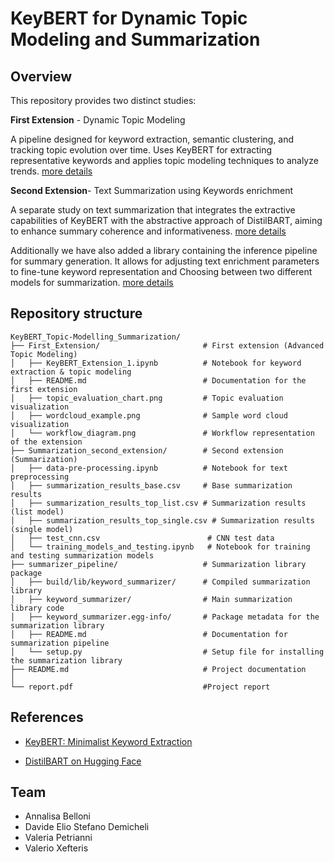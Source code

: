 # KeyBERT for Dynamic Topic Modeling and Summarization 
## Overview
This repository provides two distinct studies:

**First Extension** - Dynamic Topic Modeling

A pipeline designed for keyword extraction, semantic clustering, and tracking topic evolution over time.
Uses KeyBERT for extracting representative keywords and applies topic modeling techniques to analyze trends.
[more details](https://github.com/demidavi7/KeyBERT_Topic-Modelling_Summarization/tree/main/First_Extension ) 

**Second Extension**- Text Summarization using Keywords enrichment

A separate study on text summarization that integrates the extractive capabilities of KeyBERT with the abstractive approach of DistilBART, aiming to enhance summary coherence and informativeness.
[more details](https://github.com/demidavi7/KeyBERT_Topic-Modelling_Summarization/tree/main/Summarization_second_extension) 

Additionally we have also added a library containing the inference pipeline for summary generation. 
It allows for adjusting text enrichment parameters to fine-tune keyword representation and Choosing between two different models for summarization.
[more details](https://github.com/demidavi7/KeyBERT_Topic-Modelling_Summarization/tree/main/summarizer_pipeline)

## Repository structure 
```
KeyBERT_Topic-Modelling_Summarization/
├── First_Extension/                       # First extension (Advanced Topic Modeling)
│   ├── KeyBERT_Extension_1.ipynb          # Notebook for keyword extraction & topic modeling
│   ├── README.md                          # Documentation for the first extension
│   ├── topic_evaluation_chart.png         # Topic evaluation visualization
│   ├── wordcloud_example.png              # Sample word cloud visualization
│   └── workflow_diagram.png               # Workflow representation of the extension
├── Summarization_second_extension/        # Second extension (Summarization)
│   ├── data-pre-processing.ipynb          # Notebook for text preprocessing
│   ├── summarization_results_base.csv     # Base summarization results
│   ├── summarization_results_top_list.csv # Summarization results (list model)
│   ├── summarization_results_top_single.csv # Summarization results (single model)
│   ├── test_cnn.csv                        # CNN test data 
│   └── training_models_and_testing.ipynb   # Notebook for training and testing summarization models
├── summarizer_pipeline/                   # Summarization library package
│   ├── build/lib/keyword_summarizer/      # Compiled summarization library
│   ├── keyword_summarizer/                # Main summarization library code
│   ├── keyword_summarizer.egg-info/       # Package metadata for the summarization library
│   ├── README.md                          # Documentation for summarization pipeline
│   └── setup.py                           # Setup file for installing the summarization library
├── README.md                              # Project documentation
│
└── report.pdf                             #Project report 
```
## References

- [KeyBERT: Minimalist Keyword Extraction](https://github.com/MaartenGr/KeyBERT)

- [DistilBART on Hugging Face](https://huggingface.co/sshleifer/distilbart-xsum-6-6)
  
## Team
- Annalisa Belloni
- Davide Elio Stefano Demicheli
- Valeria Petrianni
- Valerio Xefteris
